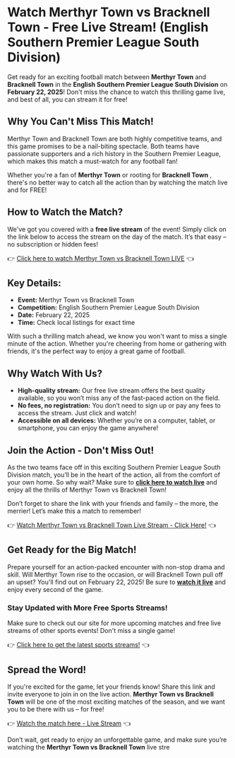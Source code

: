 # Watch Merthyr Town vs Bracknell Town - Free Live Stream! (English Southern Premier League South Division)

Get ready for an exciting football match between **Merthyr Town** and **Bracknell Town** in the **English Southern Premier League South Division** on **February 22, 2025**! Don't miss the chance to watch this thrilling game live, and best of all, you can stream it for free!

## Why You Can't Miss This Match!

Merthyr Town and Bracknell Town are both highly competitive teams, and this game promises to be a nail-biting spectacle. Both teams have passionate supporters and a rich history in the Southern Premier League, which makes this match a must-watch for any football fan!

Whether you're a fan of **Merthyr Town** or rooting for **Bracknell Town** , there's no better way to catch all the action than by watching the match live and for FREE!

## How to Watch the Match?

We've got you covered with a **free live stream** of the event! Simply click on the link below to access the stream on the day of the match. It’s that easy – no subscription or hidden fees!

👉 [Click here to watch Merthyr Town vs Bracknell Town LIVE](https://tinyurl.com/livestreamfreeo?st=Merthyr+Town+vs+Bracknell+Town&si=gh) 👈

## Key Details:

- **Event:** Merthyr Town vs Bracknell Town
- **Competition:** English Southern Premier League South Division
- **Date:** February 22, 2025
- **Time:** Check local listings for exact time

With such a thrilling match ahead, we know you won't want to miss a single minute of the action. Whether you're cheering from home or gathering with friends, it's the perfect way to enjoy a great game of football.

## Why Watch With Us?

- **High-quality stream:** Our free live stream offers the best quality available, so you won’t miss any of the fast-paced action on the field.
- **No fees, no registration:** You don’t need to sign up or pay any fees to access the stream. Just click and watch!
- **Accessible on all devices:** Whether you’re on a computer, tablet, or smartphone, you can enjoy the game anywhere!

## Join the Action - Don't Miss Out!

As the two teams face off in this exciting Southern Premier League South Division match, you’ll be in the heart of the action, all from the comfort of your own home. So why wait? Make sure to **[click here to watch live](https://tinyurl.com/livestreamfreeo?st=Merthyr+Town+vs+Bracknell+Town&si=gh)** and enjoy all the thrills of Merthyr Town vs Bracknell Town!

Don’t forget to share the link with your friends and family – the more, the merrier! Let’s make this a match to remember!

👉 [Watch Merthyr Town vs Bracknell Town Live Stream - Click Here!](https://tinyurl.com/livestreamfreeo?st=Merthyr+Town+vs+Bracknell+Town&si=gh) 👈

## Get Ready for the Big Match!

Prepare yourself for an action-packed encounter with non-stop drama and skill. Will Merthyr Town rise to the occasion, or will Bracknell Town pull off an upset? You'll find out on February 22, 2025! Be sure to **[watch it live](https://tinyurl.com/livestreamfreeo?st=Merthyr+Town+vs+Bracknell+Town&si=gh)** and enjoy every second of the game.

### Stay Updated with More Free Sports Streams!

Make sure to check out our site for more upcoming matches and free live streams of other sports events! Don't miss a single game!

👉 [Click here to get the latest sports streams!](https://tinyurl.com/livestreamfreeo?st=Merthyr+Town+vs+Bracknell+Town&si=gh) 👈

## Spread the Word!

If you're excited for the game, let your friends know! Share this link and invite everyone to join in on the live action. **Merthyr Town vs Bracknell Town** will be one of the most exciting matches of the season, and we want you to be there with us – for free!

👉 [Watch the match here - Live Stream](https://tinyurl.com/livestreamfreeo?st=Merthyr+Town+vs+Bracknell+Town&si=gh) 👈

Don’t wait, get ready to enjoy an unforgettable game, and make sure you’re watching the **Merthyr Town vs Bracknell Town** live stre
